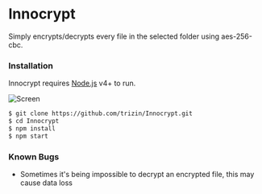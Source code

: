 # Innocrypt
Simply encrypts/decrypts every file in the selected folder using aes-256-cbc.



### Installation

Innocrypt requires [Node.js](https://nodejs.org/) v4+ to run.

![Screen](https://i.ibb.co/6wVv4Ph/2019-12-12-21-05-26-ekran-g-r-nt-s.png)
```sh
$ git clone https://github.com/trizin/Innocrypt.git
$ cd Innocrypt
$ npm install
$ npm start
```

### Known Bugs
- Sometimes it's being impossible to decrypt an encrypted file, this may cause data loss
